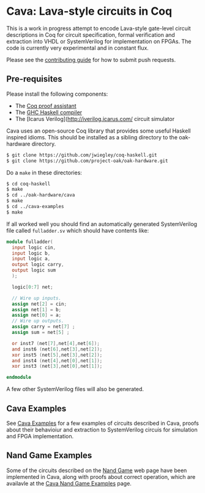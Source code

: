 # Cava: Lava-style circuits in Coq

This is a work in progress attempt to encode Lava-style gate-level circuit
descriptions in Coq for circuit specification, formal verification and
extraction into VHDL or SystemVerilog for implementation on FPGAs. The code
is currently very experimental and in constant flux.

Please see the [contributing guide](CONTRIBUTING.md) for how to submit push
requests.

## Pre-requisites
Please install the following components:

* The [Coq proof assistant](https://coq.inria.fr/)
* The [GHC Haskell compiler](https://www.haskell.org/ghc/)
* The [Icarus Verilog](http://iverilog.icarus.com/ circuit simulator

Cava uses an open-source Coq library that provides some useful Haskell
inspired idioms. This should be installed as a sibling directory to
the oak-hardware directory.

```bash
$ git clone https://github.com/jwiegley/coq-haskell.git
$ git clone https://github.com/project-oak/oak-hardware.git
```

Do a `make` in these directories:

```bash
$ cd coq-haskell
$ make
$ cd ../oak-hardware/cava
$ make
$ cd ../cava-examples
$ make
```

If all worked well you should find an automatically generated
SystemVerilog file called `fulladder.sv` which should have
contents like:

```verilog
module fulladder(
  input logic cin,
  input logic b,
  input logic a,
  output logic carry,
  output logic sum
  );

  logic[0:7] net;

  // Wire up inputs.
  assign net[2] = cin;
  assign net[1] = b;
  assign net[0] = a;
  // Wire up outputs.
  assign carry = net[7] ;
  assign sum = net[5] ;

  or inst7 (net[7],net[4],net[6]);
  and inst6 (net[6],net[3],net[2]);
  xor inst5 (net[5],net[3],net[2]);
  and inst4 (net[4],net[0],net[1]);
  xor inst3 (net[3],net[0],net[1]);

endmodule
```

A few other SystemVerilog files will also be generated.

## Cava Examples
See [Cava Examples](https://github.com/project-oak/oak-hardware/tree/master/cava-examples/README.md) for a
few examples of circuits described in Cava, proofs about their behavioiur and
extraction to SystemVerilog circuis for simulation and FPGA implementation.

## Nand Game Examples
Some of the circuits described on the [Nand Game]((http://nandgame.com/)) web page have
been implemented in Cava, along with proofs about correct operation, which
are availavle at the [Cava Nand Game Examples](https://github.com/project-oak/oak-hardware/tree/master/nandgame/README.md) page.
